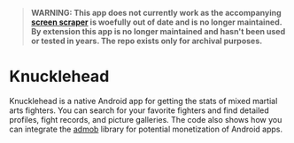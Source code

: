 > **WARNING: This app does not currently work as the accompanying [screen scraper](https://github.com/tonylukasavage/Knuckle-Head-PHP) is woefully out of date and is no longer maintained. By extension this app is no longer maintained and hasn't been used or tested in years. The repo exists only for archival purposes.**

Knucklehead
=======

Knucklehead is a native Android app for getting the stats of mixed martial arts fighters. You can search for your favorite fighters and find detailed profiles, fight records, and picture galleries. The code also shows how you can integrate the [admob](https://admob.google.com/home/) library for potential monetization of Android apps.
